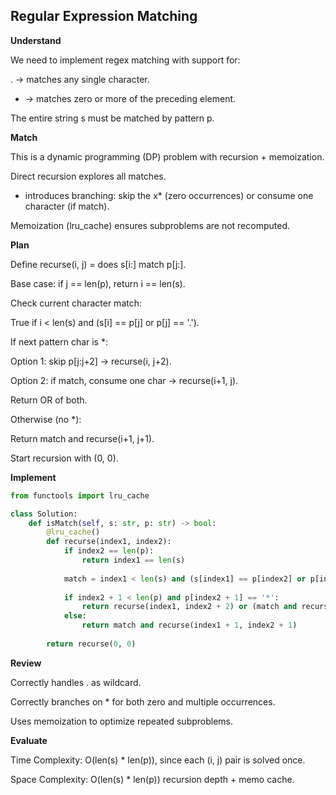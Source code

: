 ## Regular Expression Matching
**Understand**

We need to implement regex matching with support for:

. → matches any single character.

* → matches zero or more of the preceding element.

The entire string s must be matched by pattern p.

**Match**

This is a dynamic programming (DP) problem with recursion + memoization.

Direct recursion explores all matches.

* introduces branching: skip the x* (zero occurrences) or consume one character (if match).

Memoization (lru_cache) ensures subproblems are not recomputed.

**Plan**

Define recurse(i, j) = does s[i:] match p[j:].

Base case: if j == len(p), return i == len(s).

Check current character match:

True if i < len(s) and (s[i] == p[j] or p[j] == '.').

If next pattern char is *:

Option 1: skip p[j:j+2] → recurse(i, j+2).

Option 2: if match, consume one char → recurse(i+1, j).

Return OR of both.

Otherwise (no *):

Return match and recurse(i+1, j+1).

Start recursion with (0, 0).

**Implement**
```py
from functools import lru_cache

class Solution:
    def isMatch(self, s: str, p: str) -> bool:
        @lru_cache()
        def recurse(index1, index2):
            if index2 == len(p):
                return index1 == len(s)
            
            match = index1 < len(s) and (s[index1] == p[index2] or p[index2] == '.')
            
            if index2 + 1 < len(p) and p[index2 + 1] == '*':
                return recurse(index1, index2 + 2) or (match and recurse(index1 + 1, index2))
            else:
                return match and recurse(index1 + 1, index2 + 1)
        
        return recurse(0, 0)
```

**Review**

Correctly handles . as wildcard.

Correctly branches on * for both zero and multiple occurrences.

Uses memoization to optimize repeated subproblems.

**Evaluate**

Time Complexity: O(len(s) * len(p)), since each (i, j) pair is solved once.

Space Complexity: O(len(s) * len(p)) recursion depth + memo cache.